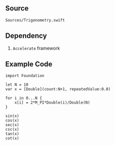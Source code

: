 ## Source
`Sources/Trigonometry.swift`

## Dependency

1. `Accelerate` framework

## Example Code

```{swift}
import Foundation

let N = 10
var x = [Double](count:N+1, repeatedValue:0.0)

for i in 0...N {
    x[i] = 2*M_PI*Double(i)/Double(N)
}

sin(x)
cos(x)
sec(x)
csc(x)
tan(x)
cot(x)
```
